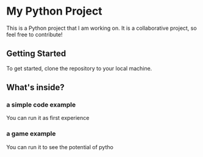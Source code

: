 # My Python Project
This is a Python project that I am working on. It is a collaborative project, so feel free to contribute!
## Getting Started
To get started, clone the repository to your local machine.
## What's inside?
### a simple code example
You can run it as first experience
### a game example
You can run it to see the potential of pytho 